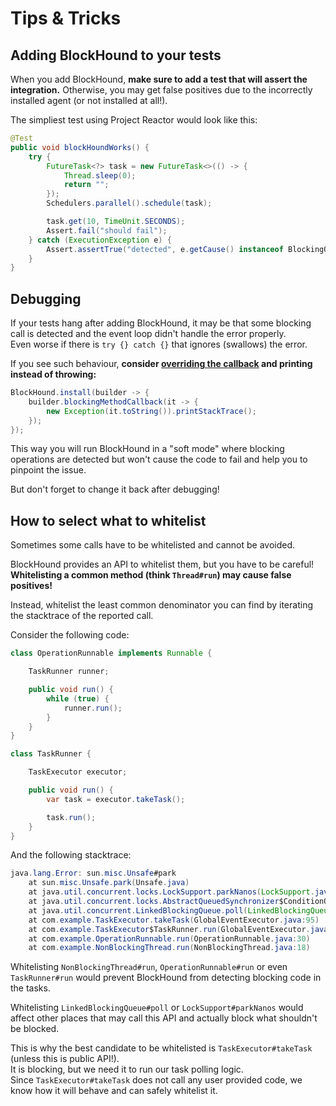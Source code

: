 # Tips & Tricks

## Adding BlockHound to your tests

When you add BlockHound, **make sure to add a test that will assert the integration.**
Otherwise, you may get false positives due to the incorrectly installed agent (or not installed at all!).

The simpliest test using Project Reactor would look like this:
```java
@Test
public void blockHoundWorks() {
    try {
        FutureTask<?> task = new FutureTask<>(() -> {
            Thread.sleep(0);
            return "";
        });
        Schedulers.parallel().schedule(task);

        task.get(10, TimeUnit.SECONDS);
        Assert.fail("should fail");
    } catch (ExecutionException e) {
        Assert.assertTrue("detected", e.getCause() instanceof BlockingOperationError);
    }
}
```

## Debugging

If your tests hang after adding BlockHound, it may be that some blocking call is detected
and the event loop didn't handle the error properly.  
Even worse if there is `try {} catch {}` that ignores (swallows) the error. 

If you see such behaviour, **consider [overriding the callback](customization.md) and printing instead of throwing:**
```java
BlockHound.install(builder -> {
    builder.blockingMethodCallback(it -> {
        new Exception(it.toString()).printStackTrace();
    });
});
```

This way you will run BlockHound in a "soft mode" where blocking operations
are detected but won't cause the code to fail and help you to pinpoint the issue.

But don't forget to change it back after debugging!

## How to select what to whitelist

Sometimes some calls have to be whitelisted and cannot be avoided.

BlockHound provides an API to whitelist them, but you have to be careful!  
**Whitelisting a common method (think `Thread#run`) may cause false positives!**

Instead, whitelist the least common denominator you can find by iterating
the stacktrace of the reported call.

Consider the following code:
```java
class OperationRunnable implements Runnable {

    TaskRunner runner;

    public void run() {
        while (true) {
            runner.run();
        }
    }
}

class TaskRunner {

    TaskExecutor executor;

    public void run() {
        var task = executor.takeTask();

        task.run();
    }
} 
```

And the following stacktrace:
```java
java.lang.Error: sun.misc.Unsafe#park
    at sun.misc.Unsafe.park(Unsafe.java)
    at java.util.concurrent.locks.LockSupport.parkNanos(LockSupport.java:215)
    at java.util.concurrent.locks.AbstractQueuedSynchronizer$ConditionObject.awaitNanos(AbstractQueuedSynchronizer.java:2078)
    at java.util.concurrent.LinkedBlockingQueue.poll(LinkedBlockingQueue.java:467)
    at com.example.TaskExecutor.takeTask(GlobalEventExecutor.java:95)
    at com.example.TaskExecutor$TaskRunner.run(GlobalEventExecutor.java:239)
    at com.example.OperationRunnable.run(OperationRunnable.java:30)
    at com.example.NonBlockingThread.run(NonBlockingThread.java:18)
```

Whitelisting `NonBlockingThread#run`, `OperationRunnable#run` or even `TaskRunner#run` would
prevent BlockHound from detecting blocking code in the tasks.

Whitelisting `LinkedBlockingQueue#poll` or `LockSupport#parkNanos` would affect
other places that may call this API and actually block what shouldn't be blocked.

This is why the best candidate to be whitelisted is `TaskExecutor#takeTask` (unless this is public API!).  
It is blocking, but we need it to run our task polling logic.  
Since `TaskExecutor#takeTask` does not call any user provided code, we know how it will behave
and can safely whitelist it.

